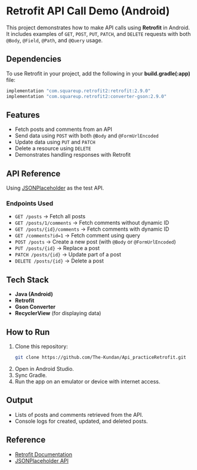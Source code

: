 # Retrofit API Call Demo (Android)

This project demonstrates how to make API calls using **Retrofit** in Android. It includes examples of `GET`, `POST`, `PUT`, `PATCH`, and `DELETE` requests with both `@Body`, `@Field`, `@Path`, and `@Query` usage.

## Dependencies  

To use Retrofit in your project, add the following in your **build.gradle(:app)** file:

```gradle
implementation "com.squareup.retrofit2:retrofit:2.9.0"
implementation "com.squareup.retrofit2:converter-gson:2.9.0"
```

## Features
- Fetch posts and comments from an API
- Send data using `POST` with both `@Body` and `@FormUrlEncoded`
- Update data using `PUT` and `PATCH`
- Delete a resource using `DELETE`
- Demonstrates handling responses with Retrofit

## API Reference
Using [JSONPlaceholder](https://jsonplaceholder.typicode.com/) as the test API.

### Endpoints Used
- `GET /posts` → Fetch all posts  
- `GET /posts/1/comments` → Fetch comments without dynamic ID  
- `GET /posts/{id}/comments` → Fetch comments with dynamic ID  
- `GET /comments?id=1` → Fetch comment using query  
- `POST /posts` → Create a new post (with `@Body` or `@FormUrlEncoded`)  
- `PUT /posts/{id}` → Replace a post  
- `PATCH /posts/{id}` → Update part of a post  
- `DELETE /posts/{id}` → Delete a post  

## Tech Stack
- **Java (Android)**
- **Retrofit**
- **Gson Converter**
- **RecyclerView** (for displaying data)

## How to Run
1. Clone this repository:
   ```bash
   git clone https://github.com/The-Kundan/Api_practiceRetrofit.git
2. Open in Android Studio.
3. Sync Gradle.
4. Run the app on an emulator or device with internet access.

## Output
- Lists of posts and comments retrieved from the API.
- Console logs for created, updated, and deleted posts.

## Reference
- [Retrofit Documentation](https://square.github.io/retrofit/)  
- [JSONPlaceholder API](https://jsonplaceholder.typicode.com/)  


